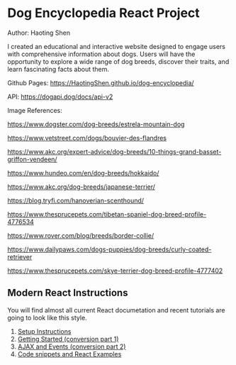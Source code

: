 # Dog Encyclopedia React Project

Author: Haoting Shen

I created an educational and interactive website designed to engage users with comprehensive information about dogs. Users will have the opportunity to explore a wide range of dog breeds, discover their traits, and learn fascinating facts about them.

Github Pages: https://HaotingShen.github.io/dog-encyclopedia/

API: https://dogapi.dog/docs/api-v2

Image References:

https://www.dogster.com/dog-breeds/estrela-mountain-dog

https://www.vetstreet.com/dogs/bouvier-des-flandres

https://www.akc.org/expert-advice/dog-breeds/10-things-grand-basset-griffon-vendeen/

https://www.hundeo.com/en/dog-breeds/hokkaido/

https://www.akc.org/dog-breeds/japanese-terrier/

https://blog.tryfi.com/hanoverian-scenthound/

https://www.thesprucepets.com/tibetan-spaniel-dog-breed-profile-4776534

https://www.rover.com/blog/breeds/border-collie/

https://www.dailypaws.com/dogs-puppies/dog-breeds/curly-coated-retriever

https://www.thesprucepets.com/skye-terrier-dog-breed-profile-4777402


## Modern React Instructions
You will find almost all current React documetation and recent tutorials are going to look like this style.

1. [Setup Instructions](./todo_documentation/todo_setup_instructions.md)
2. [Getting Started (conversion part 1)](./todo_documentation/todo_getting_started.md)
3. [AJAX and Events (conversion part 2)](./todo_documentation/todo_ajax_and_events.md)
4. [Code snippets and React Examples](./todo_documentation/todo_snippets.md)
